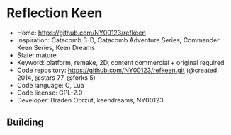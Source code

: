# Reflection Keen

- Home: https://github.com/NY00123/refkeen
- Inspiration: Catacomb 3-D, Catacomb Adventure Series, Commander Keen Series, Keen Dreams
- State: mature
- Keyword: platform, remake, 2D, content commercial + original required
- Code repository: https://github.com/NY00123/refkeen.git (@created 2014, @stars 77, @forks 5)
- Code language: C, Lua
- Code license: GPL-2.0
- Developer: Braden Obrzut, keendreams, NY00123

## Building
